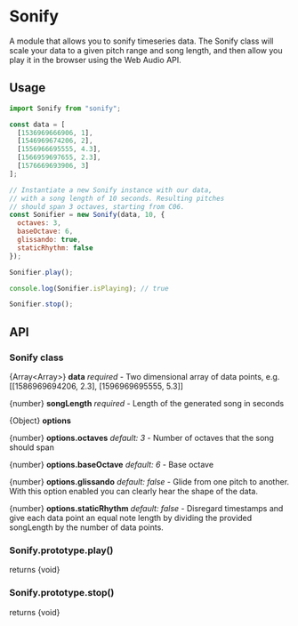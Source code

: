 # Sonify

A module that allows you to sonify timeseries data. The Sonify class will scale your data to a given pitch range and song length, and then allow you play it in the browser using the Web Audio API.

## Usage

```javascript
import Sonify from "sonify";

const data = [
  [1536969666906, 1],
  [1546969674206, 2],
  [1556966695555, 4.3],
  [1566959697655, 2.3],
  [1576669693906, 3]
];

// Instantiate a new Sonify instance with our data,
// with a song length of 10 seconds. Resulting pitches
// should span 3 octaves, starting from C06.
const Sonifier = new Sonify(data, 10, {
  octaves: 3,
  baseOctave: 6,
  glissando: true,
  staticRhythm: false
});

Sonifier.play();

console.log(Sonifier.isPlaying); // true

Sonifier.stop();
```

## API

### Sonify class

{Array<Array<number>>} **data** _required_ - Two dimensional array of data points, e.g. [[1586969694206, 2.3], [1596969695555, 5.3]]

{number} **songLength** _required_ - Length of the generated song in seconds

{Object} **options**

{number} **options.octaves** _default: 3_ - Number of octaves that the song should span

{number} **options.baseOctave** _default: 6_ - Base octave

{number} **options.glissando** _default: false_ - Glide from one pitch to another. With this option enabled you can clearly hear the shape of the data.

{number} **options.staticRhythm** _default: false_ - Disregard timestamps and give each data point an equal note length by dividing the provided songLength by the number of data points.

### Sonify.prototype.play()

returns {void}

### Sonify.prototype.stop()

returns {void}
